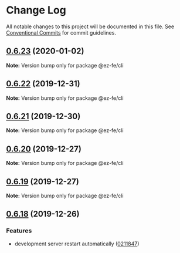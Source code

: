 # Change Log

All notable changes to this project will be documented in this file.
See [Conventional Commits](https://conventionalcommits.org) for commit guidelines.

## [0.6.23](https://github.com/ez-fe/ez/compare/v0.6.22...v0.6.23) (2020-01-02)

**Note:** Version bump only for package @ez-fe/cli





## [0.6.22](https://github.com/ez-fe/ez/compare/v0.6.21...v0.6.22) (2019-12-31)

**Note:** Version bump only for package @ez-fe/cli





## [0.6.21](https://github.com/ez-fe/ez/compare/v0.6.20...v0.6.21) (2019-12-30)

**Note:** Version bump only for package @ez-fe/cli





## [0.6.20](https://github.com/ez-fe/ez/compare/v0.6.19...v0.6.20) (2019-12-27)

**Note:** Version bump only for package @ez-fe/cli





## [0.6.19](https://github.com/ez-fe/ez/compare/v0.6.18...v0.6.19) (2019-12-27)

**Note:** Version bump only for package @ez-fe/cli





## [0.6.18](https://github.com/ez-fe/ez/compare/v0.6.17...v0.6.18) (2019-12-26)


### Features

* development server restart automatically ([0211847](https://github.com/ez-fe/ez/commit/0211847266c2b5deb9f63b15a4927b004550362e))
